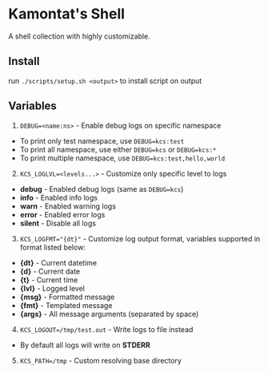 # Kamontat's Shell

A shell collection with highly customizable.

## Install

run `./scripts/setup.sh <output>` to install script on output

## Variables

1. `DEBUG=<name:ns>` - Enable debug logs on specific namespace
  - To print only test namespace, use `DEBUG=kcs:test`
  - To print all namespace, use either `DEBUG=kcs` or `DEBUG=kcs:*`
  - To print multiple namespace, use `DEBUG=kcs:test,hello,world`
2. `KCS_LOGLVL=<levels...>` - Customize only specific level to logs
  - **debug** - Enabled debug logs (same as `DEBUG=kcs`)
  - **info** - Enabled info logs
  - **warn** - Enabled warning logs
  - **error** - Enabled error logs
  - **silent** - Disable all logs
3. `KCS_LOGFMT="{dt}"` - Customize log output format, variables supported in format listed below:
  - **{dt}** - Current datetime
  - **{d}** - Current date
  - **{t}** - Current time
  - **{lvl}** - Logged level
  - **{msg}** - Formatted message
  - **{fmt}** - Templated message
  - **{args}** - All message arguments (separated by space)
4. `KCS_LOGOUT=/tmp/test.out` - Write logs to file instead
  - By default all logs will write on **STDERR**
5. `KCS_PATH=/tmp` - Custom resolving base directory

